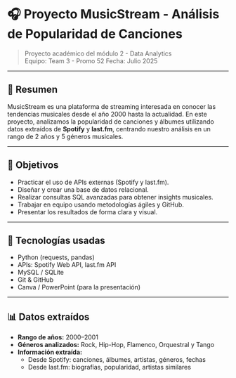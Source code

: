 # 🎧 Proyecto MusicStream - Análisis de Popularidad de Canciones

> Proyecto académico del módulo 2 - Data Analytics  
> Equipo: Team 3 - Promo 52
> Fecha: Julio 2025  

---

## 🧠 Resumen

MusicStream es una plataforma de streaming interesada en conocer las tendencias musicales desde el año 2000 hasta la actualidad. En este proyecto, analizamos la popularidad de canciones y álbumes utilizando datos extraídos de **Spotify** y **last.fm**, centrando nuestro análisis en un rango de 2 años y 5 géneros musicales.

---

## 🎯 Objetivos

- Practicar el uso de APIs externas (Spotify y last.fm).
- Diseñar y crear una base de datos relacional.
- Realizar consultas SQL avanzadas para obtener insights musicales.
- Trabajar en equipo usando metodologías ágiles y GitHub.
- Presentar los resultados de forma clara y visual.

---

## 🔧 Tecnologías usadas

- Python (requests, pandas)
- APIs: Spotify Web API, last.fm API
- MySQL / SQLite
- Git & GitHub
- Canva / PowerPoint (para la presentación)

---

## 📊 Datos extraídos

- **Rango de años:** 2000–2001  
- **Géneros analizados:** Rock, Hip-Hop, Flamenco, Orquestral y Tango
- **Información extraída:**
  - Desde Spotify: canciones, álbumes, artistas, géneros, fechas
  - Desde last.fm: biografías, popularidad, artistas similares

